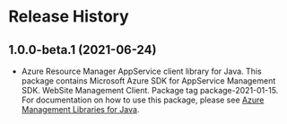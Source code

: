 # Release History

## 1.0.0-beta.1 (2021-06-24)

- Azure Resource Manager AppService client library for Java. This package contains Microsoft Azure SDK for AppService Management SDK. WebSite Management Client. Package tag package-2021-01-15. For documentation on how to use this package, please see [Azure Management Libraries for Java](https://aka.ms/azsdk/java/mgmt).
